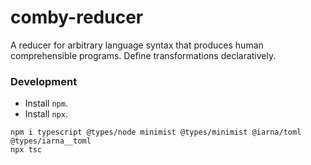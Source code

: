# comby-reducer

A reducer for arbitrary language syntax that produces human comprehensible
programs. Define transformations declaratively.

### Development

- Install `npm`.
- Install `npx`.

```
npm i typescript @types/node minimist @types/minimist @iarna/toml @types/iarna__toml
npx tsc
```
